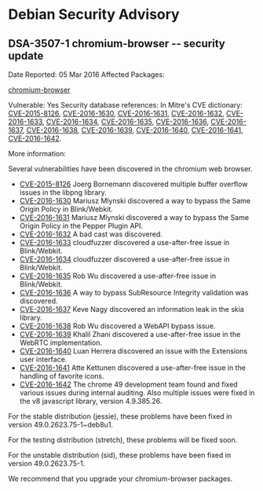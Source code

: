 
Debian Security Advisory
========================


DSA-3507-1 chromium-browser -- security update
----------------------------------------------



Date Reported:
05 Mar 2016
Affected Packages:

[chromium-browser](https://packages.debian.org/src:chromium-browser)

Vulnerable:
Yes
Security database references:
In Mitre's CVE dictionary: [CVE-2015-8126](https://security-tracker.debian.org/tracker/CVE-2015-8126), [CVE-2016-1630](https://security-tracker.debian.org/tracker/CVE-2016-1630), [CVE-2016-1631](https://security-tracker.debian.org/tracker/CVE-2016-1631), [CVE-2016-1632](https://security-tracker.debian.org/tracker/CVE-2016-1632), [CVE-2016-1633](https://security-tracker.debian.org/tracker/CVE-2016-1633), [CVE-2016-1634](https://security-tracker.debian.org/tracker/CVE-2016-1634), [CVE-2016-1635](https://security-tracker.debian.org/tracker/CVE-2016-1635), [CVE-2016-1636](https://security-tracker.debian.org/tracker/CVE-2016-1636), [CVE-2016-1637](https://security-tracker.debian.org/tracker/CVE-2016-1637), [CVE-2016-1638](https://security-tracker.debian.org/tracker/CVE-2016-1638), [CVE-2016-1639](https://security-tracker.debian.org/tracker/CVE-2016-1639), [CVE-2016-1640](https://security-tracker.debian.org/tracker/CVE-2016-1640), [CVE-2016-1641](https://security-tracker.debian.org/tracker/CVE-2016-1641), [CVE-2016-1642](https://security-tracker.debian.org/tracker/CVE-2016-1642).  

More information:

Several vulnerabilities have been discovered in the chromium web browser.


* [CVE-2015-8126](https://security-tracker.debian.org/tracker/CVE-2015-8126)
Joerg Bornemann discovered multiple buffer overflow issues in the
 libpng library.
* [CVE-2016-1630](https://security-tracker.debian.org/tracker/CVE-2016-1630)
Mariusz Mlynski discovered a way to bypass the Same Origin Policy
 in Blink/Webkit.
* [CVE-2016-1631](https://security-tracker.debian.org/tracker/CVE-2016-1631)
Mariusz Mlynski discovered a way to bypass the Same Origin Policy
 in the Pepper Plugin API.
* [CVE-2016-1632](https://security-tracker.debian.org/tracker/CVE-2016-1632)
A bad cast was discovered.
* [CVE-2016-1633](https://security-tracker.debian.org/tracker/CVE-2016-1633)
cloudfuzzer discovered a use-after-free issue in Blink/Webkit.
* [CVE-2016-1634](https://security-tracker.debian.org/tracker/CVE-2016-1634)
cloudfuzzer discovered a use-after-free issue in Blink/Webkit.
* [CVE-2016-1635](https://security-tracker.debian.org/tracker/CVE-2016-1635)
Rob Wu discovered a use-after-free issue in Blink/Webkit.
* [CVE-2016-1636](https://security-tracker.debian.org/tracker/CVE-2016-1636)
A way to bypass SubResource Integrity validation was discovered.
* [CVE-2016-1637](https://security-tracker.debian.org/tracker/CVE-2016-1637)
Keve Nagy discovered an information leak in the skia library.
* [CVE-2016-1638](https://security-tracker.debian.org/tracker/CVE-2016-1638)
Rob Wu discovered a WebAPI bypass issue.
* [CVE-2016-1639](https://security-tracker.debian.org/tracker/CVE-2016-1639)
Khalil Zhani discovered a use-after-free issue in the WebRTC
 implementation.
* [CVE-2016-1640](https://security-tracker.debian.org/tracker/CVE-2016-1640)
Luan Herrera discovered an issue with the Extensions user interface.
* [CVE-2016-1641](https://security-tracker.debian.org/tracker/CVE-2016-1641)
Atte Kettunen discovered a use-after-free issue in the handling of
 favorite icons.
* [CVE-2016-1642](https://security-tracker.debian.org/tracker/CVE-2016-1642)
The chrome 49 development team found and fixed various issues
 during internal auditing. Also multiple issues were fixed in
 the v8 javascript library, version 4.9.385.26.


For the stable distribution (jessie), these problems have been fixed in
version 49.0.2623.75-1~deb8u1.


For the testing distribution (stretch), these problems will be fixed soon.


For the unstable distribution (sid), these problems have been fixed in
version 49.0.2623.75-1.


We recommend that you upgrade your chromium-browser packages.





